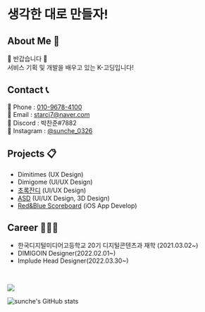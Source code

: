# 생각한 대로 만들자!

## About Me 🔎  

  🙌 반갑습니다 🙌<br>
  서비스 기획 및 개발을 배우고 있는 K-고딩입니다!

## Contact 📞

  📱 Phone : <a href=tel>010-9678-4100<a><br>
  📩 Email : <a href="mailto">starcj7@naver.com</a><br>
  🔦 Discord : 박찬준#7882<br>
  👀 Instagram : <a href="https://www.instagram.com/sunche_0326/">@sunche_0326</a><br>
  
## Projects 📋

  <ul>
    <li><a>Dimitimes</a> (UX Design)</li>
    <li><a>Dimigome</a> (UI/UX Design)</li>
    <li><a href="https://apps.apple.com/kr/app/%EC%B4%88%EB%A1%9D%EC%9E%94%EB%94%94/id1602956399" target="blank">초록잔디</a> (UI/UX Design)</li>
    <li><a href="https://www.youtube.com/watch?v=oq-5VvkoJn0" target="blank">ASD</a> (UI/UX Design, 3D Design)</li>
    <li><a href="https://github.com/sunche243/scoreboard" target="blank">Red&Blue Scoreboard</a> (iOS App Develop)</li>
  </ul>
  
## Career 🧑🏻‍💻
  
  <ul>
    <li>한국디지털미디어고등학교 20기 디지털콘텐츠과 재학 (2021.03.02~)</li>
    <li>DIMIGOIN Designer(2022.02.01~)</li>
    <li>Implude Head Designer(2022.03.30~)</li>
  </ul>

<br>
  
<a href="https://opgc.me/#/users/sunche243" target="_blank"><img src="https://api.opgc.me/githubs/users/sunche243/tag/?theme=basic" /></a>

![sunche's GitHub stats](https://github-readme-stats.vercel.app/api?username=sunche243&show_icons=true)

